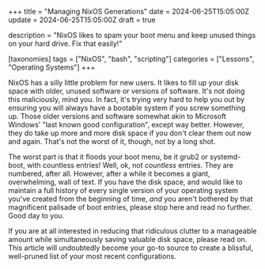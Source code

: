 +++
title = "Managing NixOS Generations"
date = 2024-06-25T15:05:00Z
update = 2024-06-25T15:05:00Z
draft = true

description = "NixOS likes to spam your boot menu and keep unused things on your hard drive. Fix that easily!"

[taxonomies]
tags = ["NixOS", "bash", "scripting"]
categories = ["Lessons", "Operating Systems"]
+++

NixOS has a silly little problem for new users. It likes to fill up your disk space with older, unused software or versions of software. It's not doing this maliciously, mind you. In fact, it's trying very hard to help you out by ensuring you will always have a bootable system if you screw something up. Those older versions and software somewhat akin to Microsoft Windows' "last known good configuration", except way better. However, they do take up more and more disk space if you don't clear them out now and again. That's not the worst of it, though, not by a long shot.

The worst part is that it floods your boot menu, be it grub2 or systemd-boot, with countless entries! Well, ok, not _countless_ entries. They are numbered, after all. However, after a while it becomes a giant, overwhelming, wall of text. If you have the disk space, and would like to maintain a full history of every single version of your operating system you've created from the beginning of time, _and_ you aren't bothered by that magnificent palisade of boot entries, please stop here and read no further. Good day to you.

If you are at all interested in reducing that ridiculous clutter to a manageable amount while simultaneously saving valuable disk space, please read on. This article will undoubtedly become your go-to source to create a blissful, well-pruned list of your most recent configurations.
